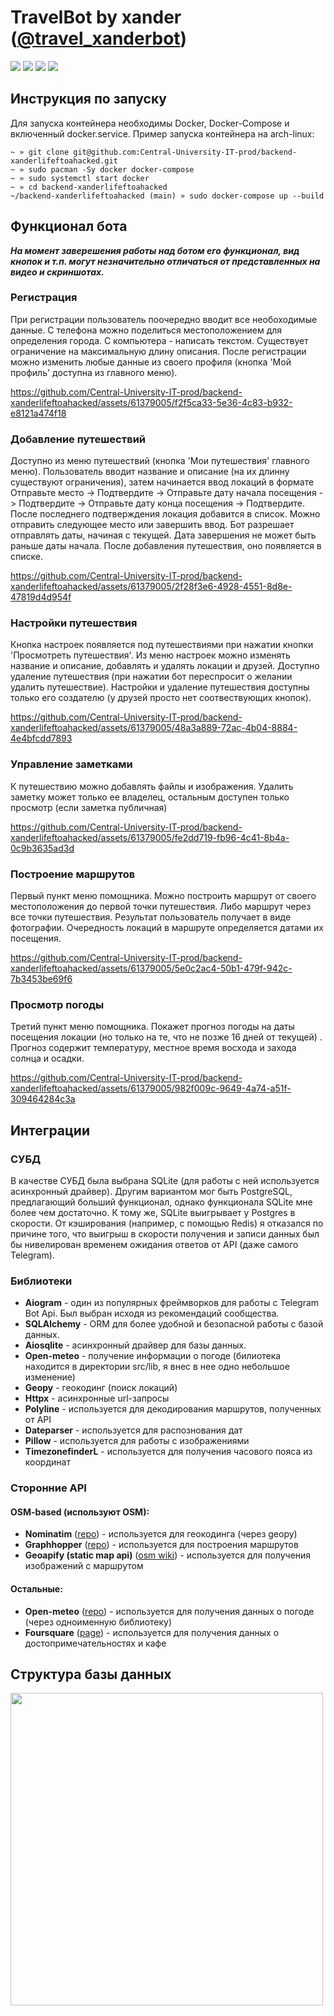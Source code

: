 # TravelBot by xander ([@travel_xanderbot](https://t.me/travel_xanderbot))

<a target="_blank" href="https://github.com/docker"><img src="https://img.shields.io/badge/Docker-blue"/></a> </a> 
<a target="_blank" href="https://github.com/aiogram"><img src="https://img.shields.io/badge/Aiogram-blue"/></a> </a> 
<a target="_blank" href="https://github.com/sqlite"><img src="https://img.shields.io/badge/SQLite-gray"/></a> </a> 
<a target="_blank" href="https://github.com/python"><img src="https://img.shields.io/badge/Python-yellow"/></a> </a> 

## Инструкция по запуску
Для запуска контейнера необходимы Docker, Docker-Compose и включенный docker.service. Пример запуска контейнера на arch-linux:
```
~ » git clone git@github.com:Central-University-IT-prod/backend-xanderlifeftoahacked.git
~ » sudo pacman -Sy docker docker-compose
~ » sudo systemctl start docker
~ » cd backend-xanderlifeftoahacked
~/backend-xanderlifeftoahacked (main) » sudo docker-compose up --build
```

## Функционал бота
**_На момент заверешения работы над ботом его функционал, вид кнопок и т.п. могут незначительно отличаться от представленных на видео и скриншотах._**
### Регистрация
При регистрации пользователь поочередно вводит все необоходимые данные. С телефона можно поделиться местоположением для определения города.
С компьютера - написать текстом. Существует ограничение на максимальную длину описания. После регистрации можно изменить любые данные 
из своего профиля (кнопка 'Мой профиль' доступна из главного меню).

https://github.com/Central-University-IT-prod/backend-xanderlifeftoahacked/assets/61379005/f2f5ca33-5e36-4c83-b932-e8121a474f18

### Добавление путешествий
Доступно из меню путешествий (кнопка 'Мои путешествия' главного меню). Пользователь вводит название и описание (на их длинну существуют ограничения),
затем начинается ввод локаций в формате 
Отправьте место -> Подтвердите -> Отправьте дату начала посещения -> Подтвердите -> Отправьте дату конца посещения -> Подтвердите.
После последнего подтверждения локация добавится в список. Можно отправить следующее место или завершить ввод.
Бот разрешает отправлять даты, начиная с текущей. Дата завершения не может быть раньше даты начала. После добавления путешествия, оно появляется в списке. 

https://github.com/Central-University-IT-prod/backend-xanderlifeftoahacked/assets/61379005/2f28f3e6-4928-4551-8d8e-47819d4d954f

### Настройки путешествия
Кнопка настроек появляется под путешествиями при нажатии кнопки 'Просмотреть путешествия'. Из меню настроек можно изменять название и описание, 
добавлять и удалять локации и друзей. Доступно удаление путешествия (при нажатии бот переспросит о желании удалить путешествие).
Настройки и удаление путешествия доступны только его создателю (у друзей просто нет соотвествующих кнопок).

https://github.com/Central-University-IT-prod/backend-xanderlifeftoahacked/assets/61379005/48a3a889-72ac-4b04-8884-4e4bfcdd7893

### Управление заметками
К путешествию можно добавлять файлы и изображения. Удалить заметку может только ее владелец, остальным доступен только просмотр (если заметка публичная)

https://github.com/Central-University-IT-prod/backend-xanderlifeftoahacked/assets/61379005/fe2dd719-fb96-4c41-8b4a-0c9b3635ad3d

### Построение маршрутов
Первый пункт меню помощника. Можно построить маршрут от своего местоположения до первой точки путешествия. Либо маршрут через все точки 
путешествия. Результат пользователь получает в виде фотографии. Очередность локаций в маршруте определяется датами их посещения.

https://github.com/Central-University-IT-prod/backend-xanderlifeftoahacked/assets/61379005/5e0c2ac4-50b1-479f-942c-7b3453be69f6

### Просмотр погоды
Третий пункт меню помощника. Покажет прогноз погоды на даты посещения локации (но только на те, что не позже 16 дней от текущей) . 
Прогноз содержит температуру, местное время восхода и захода солнца и осадки. 

https://github.com/Central-University-IT-prod/backend-xanderlifeftoahacked/assets/61379005/982f009c-9649-4a74-a51f-309464284c3a




## Интеграции
### СУБД
В качестве СУБД была выбрана SQLite (для работы с ней используется асинхронный драйвер). Другим вариантом мог быть PostgreSQL, предлагающий больший функционал, однако функционала SQLite мне более чем достаточно. К тому же, SQLite выигрывает у Postgres в скорости.
От кэширования (например, с помощью Redis) я отказался по причине того, что выигрыш в скорости получения и записи данных был бы нивелирован временем ожидания ответов от API (даже самого Telegram).   
### Библиотеки
  * **Aiogram** - один из популярных фреймворков для работы с Telegram Bot Api. Был выбран исходя из рекомендаций сообщества.
  * **SQLAlchemy** - ORM для более удобной и безопасной работы с базой данных.
  * **Aiosqlite** - асинхронный драйвер для базы данных.
  * **Open-meteo** - получение информации о погоде (билиотека находится в директории src/lib, я внес в нее одно небольшое изменение)
  * **Geopy** - геокодинг (поиск локаций)
  * **Httpx** - асинхронные url-запросы
  * **Polyline** - используется для декодирования маршрутов, полученных от API
  * **Dateparser** - используется для распознования дат
  * **Pillow** - используется для работы с изображениями
  * **TimezonefinderL** - используется для получения часового пояса из координат
### Сторонние API
#### OSM-based (используют OSM):
  * **Nominatim** ([repo](https://github.com/osm-search/Nominatim)) - используется для геокодинга (через geopy)
  * **Graphhopper** ([repo](https://github.com/graphhopper/graphhopper)) - используется для построения маршрутов
  * **Geoapify (static map api)** ([osm wiki](https://wiki.openstreetmap.org/wiki/Geoapify)) - используется для получения изображений с маршрутом
#### Остальные:
  * **Open-meteo** ([repo](https://github.com/frenck/python-open-meteo)) - используется для получения данных о погоде (через одноименную библиотеку)
  * **Foursquare** ([page](https://location.foursquare.com/)) - используется для получения данных о достопримечательностях и кафе
 
## Структура базы данных

<img src="https://github.com/Central-University-IT-prod/backend-xanderlifeftoahacked/blob/main/.readmemedia/database_schema.png" width="500"/>
